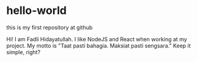 # hello-world
this is my first repository at github

Hi! I am Fadli Hidayatullah. I like NodeJS and React when working at my project.
My motto is "Taat pasti bahagia. Maksiat pasti sengsara." Keep it simple, right?

